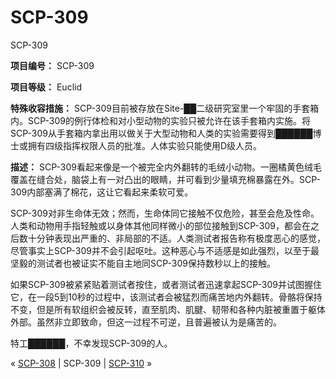 # SCP-309
                        




SCP-309



**项目编号：** SCP-309

**项目等级：** Euclid

**特殊收容措施：** SCP-309目前被存放在Site-██二级研究室里一个牢固的手套箱内。SCP-309的例行体检和对小型动物的实验只被允许在该手套箱内实施。将SCP-309从手套箱内拿出用以做关于大型动物和人类的实验需要得到██████博士或拥有四级指挥权限人员的批准。人体实验只能使用D级人员。

**描述：** SCP-309看起来像是一个被完全内外翻转的毛绒小动物。一圈橘黄色绒毛覆盖在缝合处，脑袋上有一对凸出的眼睛，并可看到少量填充棉暴露在外。SCP-309内部塞满了棉花，这让它看起来柔软可爱。

SCP-309对非生命体无效；然而，生命体同它接触不仅危险，甚至会危及性命。人类和动物用手指轻触或以身体其他同样微小的部位接触到SCP-309，都会在之后数十分钟表现出严重的、非局部的不适。人类测试者报告称有极度恶心的感觉，尽管事实上SCP-309并不会引起呕吐。这种恶心与不适感是如此强烈，以至于最坚毅的测试者也被证实不能自主地同SCP-309保持数秒以上的接触。

如果SCP-309被紧紧贴着测试者按住，或者测试者迅速拿起SCP-309并试图握住它，在一段5到10秒的过程中，该测试者会被猛烈而痛苦地内外翻转。骨骼将保持不变，但是所有软组织会被反转，直至肌肉、肌腱、韧带和各种内脏被重置于躯体外部。虽然非立即致命，但这一过程不可逆，且普遍被认为是痛苦的。



特工██████，不幸发现SCP-309的人。





« [SCP-308](/scp-308) | SCP-309 | [SCP-310](/scp-310) »





                    